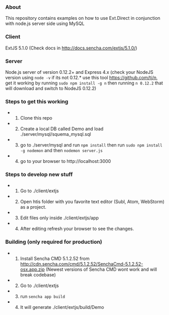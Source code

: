 ### About
This repository contains examples on how to use Ext.Direct in conjunction with node.js server side using MySQL

### Client
ExtJS 5.1.0 (Check docs in http://docs.sencha.com/extjs/5.1.0/)

### Server
Node.js server of version 0.12.2+ and Express 4.x
(check your NodeJS version using `node -v` if its not 0.12.* use this tool https://github.com/tj/n, get it working by running `sudo npm install -g n` then running `n 0.12.2` that will download and switch to NodeJS 0.12.2)

### Steps to get this working
* 1. Clone this repo
* 2. Create a local DB called Demo and load ./server/mysql/squema_mysql.sql
* 3. go to ./server/mysql and run `npm install` then run `sudo npm install -g nodemon` and then `nodemon server.js`
* 4. go to your browser to http://localhost:3000

### Steps to develop new stuff
* 1. Go to ./client/extjs
* 2. Open htis folder with you favorite text editor (Subl, Atom, WebStorm) as a project.
* 3. Edit files only inside ./client/extjs/app
* 4. After editing refresh your browser to see the changes.

### Building (only required for production)
* 1. Install Sencha CMD 5.1.2.52 from http://cdn.sencha.com/cmd/5.1.2.52/SenchaCmd-5.1.2.52-osx.app.zip (Newest versions of Sencha CMD wont work and will break codebase)
* 2. Go to ./client/extjs
* 3. run `sencha app build`
* 4. It will generate ./client/extjs/build/Demo
